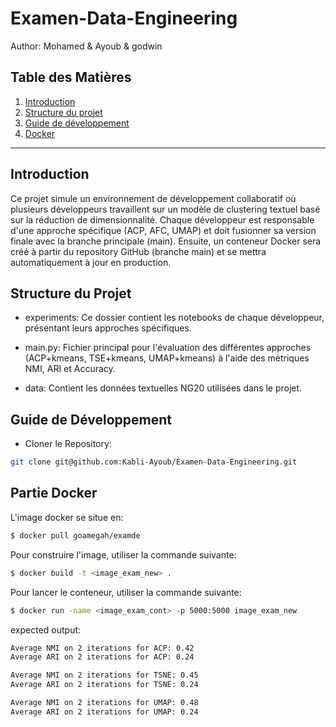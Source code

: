 # Examen-Data-Engineering
Author: Mohamed & Ayoub & godwin 

## Table des Matières

1. [Introduction](#introduction)
2. [Structure du projet](#structure-du-projet)
2. [Guide de développement](#guide-de-développement)
3. [Docker](#)

---
## Introduction
Ce projet simule un environnement de développement collaboratif où plusieurs développeurs travaillent sur un modèle de clustering textuel basé sur la réduction de dimensionnalité. Chaque développeur est responsable d'une approche spécifique (ACP, AFC, UMAP) et doit fusionner sa version finale avec la branche principale (main). Ensuite, un conteneur Docker sera créé à partir du repository GitHub (branche main) et se mettra automatiquement à jour en production.

## Structure du Projet
- experiments: Ce dossier contient les notebooks de chaque développeur, présentant leurs approches spécifiques.

- main.py: Fichier principal pour l'évaluation des différentes approches (ACP+kmeans, TSE+kmeans, UMAP+kmeans) à l'aide des métriques NMI, ARI et Accuracy.

- data: Contient les données textuelles NG20 utilisées dans le projet.

## Guide de Développement
- Cloner le Repository:

```bash
git clone git@github.com:Kabli-Ayoub/Examen-Data-Engineering.git
```


## Partie Docker

L'image docker se situe en: 
```bash
$ docker pull goamegah/examde
```
Pour construire l'image, utiliser la commande suivante:

```bash
$ docker build -t <image_exam_new> .
```

Pour lancer le conteneur, utiliser la commande suivante:

```bash
$ docker run -name <image_exam_cont> -p 5000:5000 image_exam_new
```
expected output:

```bash
Average NMI on 2 iterations for ACP: 0.42
Average ARI on 2 iterations for ACP: 0.24 

Average NMI on 2 iterations for TSNE: 0.45
Average ARI on 2 iterations for TSNE: 0.24 

Average NMI on 2 iterations for UMAP: 0.48
Average ARI on 2 iterations for UMAP: 0.24 
```